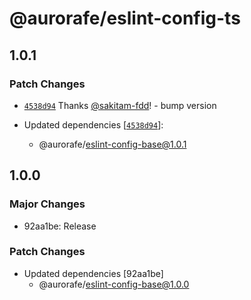 # @aurorafe/eslint-config-ts

## 1.0.1

### Patch Changes

- [`4538d94`](https://github.com/aurorafe/ftc/commit/4538d947c834a2dc56792acf7ee7e0be3623ceed) Thanks [@sakitam-fdd](https://github.com/sakitam-fdd)! - bump version

- Updated dependencies [[`4538d94`](https://github.com/aurorafe/ftc/commit/4538d947c834a2dc56792acf7ee7e0be3623ceed)]:
  - @aurorafe/eslint-config-base@1.0.1

## 1.0.0

### Major Changes

- 92aa1be: Release

### Patch Changes

- Updated dependencies [92aa1be]
  - @aurorafe/eslint-config-base@1.0.0
